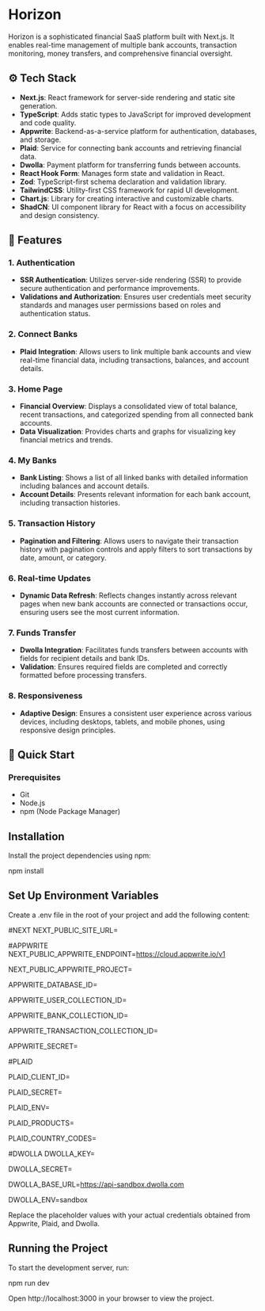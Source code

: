 # Horizon

Horizon is a sophisticated financial SaaS platform built with Next.js. It enables real-time management of multiple bank accounts, transaction monitoring, money transfers, and comprehensive financial oversight.

## ⚙️ Tech Stack

- **Next.js**: React framework for server-side rendering and static site generation.
- **TypeScript**: Adds static types to JavaScript for improved development and code quality.
- **Appwrite**: Backend-as-a-service platform for authentication, databases, and storage.
- **Plaid**: Service for connecting bank accounts and retrieving financial data.
- **Dwolla**: Payment platform for transferring funds between accounts.
- **React Hook Form**: Manages form state and validation in React.
- **Zod**: TypeScript-first schema declaration and validation library.
- **TailwindCSS**: Utility-first CSS framework for rapid UI development.
- **Chart.js**: Library for creating interactive and customizable charts.
- **ShadCN**: UI component library for React with a focus on accessibility and design consistency.

## 🔋 Features

### 1. Authentication

- **SSR Authentication**: Utilizes server-side rendering (SSR) to provide secure authentication and performance improvements.
- **Validations and Authorization**: Ensures user credentials meet security standards and manages user permissions based on roles and authentication status.

### 2. Connect Banks

- **Plaid Integration**: Allows users to link multiple bank accounts and view real-time financial data, including transactions, balances, and account details.

### 3. Home Page

- **Financial Overview**: Displays a consolidated view of total balance, recent transactions, and categorized spending from all connected bank accounts.
- **Data Visualization**: Provides charts and graphs for visualizing key financial metrics and trends.

### 4. My Banks

- **Bank Listing**: Shows a list of all linked banks with detailed information including balances and account details.
- **Account Details**: Presents relevant information for each bank account, including transaction histories.

### 5. Transaction History

- **Pagination and Filtering**: Allows users to navigate their transaction history with pagination controls and apply filters to sort transactions by date, amount, or category.

### 6. Real-time Updates

- **Dynamic Data Refresh**: Reflects changes instantly across relevant pages when new bank accounts are connected or transactions occur, ensuring users see the most current information.

### 7. Funds Transfer

- **Dwolla Integration**: Facilitates funds transfers between accounts with fields for recipient details and bank IDs.
- **Validation**: Ensures required fields are completed and correctly formatted before processing transfers.

### 8. Responsiveness

- **Adaptive Design**: Ensures a consistent user experience across various devices, including desktops, tablets, and mobile phones, using responsive design principles.

## 🤸 Quick Start

### Prerequisites

- Git
- Node.js
- npm (Node Package Manager)


## Installation

Install the project dependencies using npm:

npm install

## Set Up Environment Variables
Create a .env file in the root of your project and add the following content:


#NEXT
NEXT_PUBLIC_SITE_URL=

#APPWRITE
NEXT_PUBLIC_APPWRITE_ENDPOINT=https://cloud.appwrite.io/v1

NEXT_PUBLIC_APPWRITE_PROJECT=

APPWRITE_DATABASE_ID=

APPWRITE_USER_COLLECTION_ID=

APPWRITE_BANK_COLLECTION_ID=

APPWRITE_TRANSACTION_COLLECTION_ID=

APPWRITE_SECRET=

#PLAID

PLAID_CLIENT_ID=

PLAID_SECRET=

PLAID_ENV=

PLAID_PRODUCTS=

PLAID_COUNTRY_CODES=


#DWOLLA
DWOLLA_KEY=

DWOLLA_SECRET=

DWOLLA_BASE_URL=https://api-sandbox.dwolla.com

DWOLLA_ENV=sandbox


Replace the placeholder values with your actual credentials obtained from Appwrite, Plaid, and Dwolla.

## Running the Project
To start the development server, run:

npm run dev

Open http://localhost:3000 in your browser to view the project.


